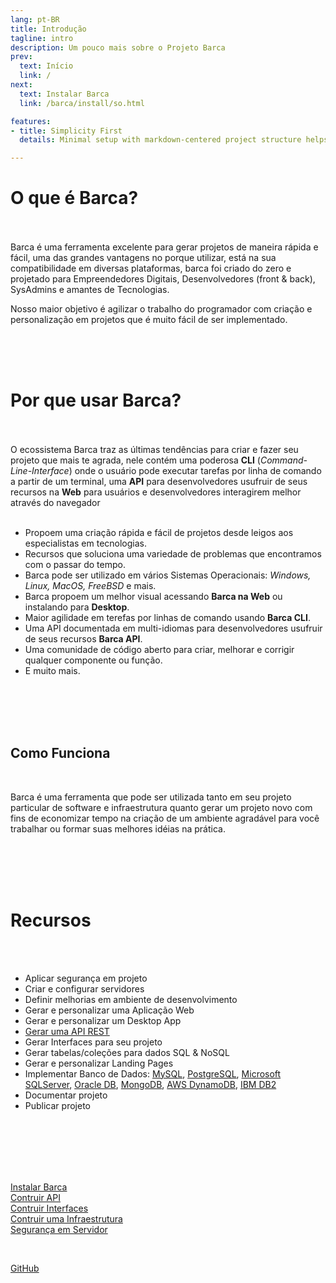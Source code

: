 ```yaml
---
lang: pt-BR
title: Introdução
tagline: intro
description: Um pouco mais sobre o Projeto Barca
prev:
  text: Início
  link: /
next:
  text: Instalar Barca
  link: /barca/install/so.html

features:
- title: Simplicity First
  details: Minimal setup with markdown-centered project structure helps you focus on writing.

---
```



# O que é Barca?
<br>
<br>
Barca é uma ferramenta excelente para gerar projetos de maneira rápida e fácil, uma das grandes vantagens no porque utilizar, está na sua compatibilidade em diversas plataformas, barca foi criado do zero e projetado para Empreendedores Digitais, Desenvolvedores (front & back), SysAdmins e amantes de Tecnologias.

Nosso maior objetivo é agilizar o trabalho do programador com criação e personalização em projetos que é muito fácil de ser implementado.

<br>
<br>
<br>

# Por que usar Barca?
<br>
<br>
O ecossistema Barca traz as últimas tendências para criar e fazer seu projeto que mais te agrada, nele contém uma poderosa <b>CLI</b> (<i>Command-Line-Interface</i>) onde o usuário pode executar tarefas por linha de comando a partir de um terminal, uma <b>API</b> para desenvolvedores usufruir de seus recursos na <b>Web</b> para usuários e desenvolvedores interagirem melhor através do navegador
<br>
<br>

  * Propoem uma criação rápida e fácil de projetos desde leigos aos especialistas em tecnologias.
  * Recursos que soluciona uma variedade de problemas que encontramos com o passar do tempo.
  * Barca pode ser utilizado em vários Sistemas Operacionais: *Windows, Linux, MacOS, FreeBSD* e mais.
  * Barca propoem um melhor visual acessando **Barca na Web** ou instalando para **Desktop**.
  * Maior agilidade em terefas por linhas de comando usando **Barca CLI**.
  * Uma API documentada em multi-idiomas para desenvolvedores usufruir de seus recursos **Barca API**.
  * Uma comunidade de código aberto para criar, melhorar e corrigir qualquer componente ou função.
  * E muito mais.


<br>
<br>
<br>
<br>

## Como Funciona

<br>

Barca é uma ferramenta que pode ser utilizada tanto em seu projeto particular de software e infraestrutura quanto gerar um projeto novo com fins de economizar tempo na criação de um ambiente agradável para você trabalhar ou formar suas melhores idéias na prática.


<br>
<br>
<br>
<br>

# Recursos

<br>
<br>

* Aplicar segurança em projeto
* Criar e configurar servidores
* Definir melhorias em ambiente de desenvolvimento
* Gerar e personalizar uma Aplicação Web
* Gerar e personalizar um Desktop App
* [Gerar uma API REST](../../web/api/generate.md)
* Gerar Interfaces para seu projeto
* Gerar tabelas/coleções para dados SQL & NoSQL
* Gerar e personalizar Landing Pages
* Implementar Banco de Dados: [MySQL](https://www.mysql.com/), [PostgreSQL](https://www.postgresql.org/), [Microsoft SQLServer](https://www.microsoft.com/pt-br/sql-server/sql-server-2019), [Oracle DB](https://www.oracle.com/br/index.html), [MongoDB](https://www.mongodb.com/), [AWS DynamoDB](https://aws.amazon.com/pt/dynamodb/), [IBM DB2](https://www.ibm.com/products/db2-database/get-started)
* Documentar projeto
* Publicar projeto

<br>
<br>
<br>
<br>
<br>

<!-- absolute path -->
[Instalar Barca](/barca/install/so.md)<br>
[Contruir API](/web/api/generate.md)<br>
[Contruir Interfaces](/web/design/generate.md)<br>
[Contruir uma Infraestrutura](/infra/generate.md)<br>
[Segurança em Servidor](/sec/server/generate.md)<br>
<!-- URL -->
<br>

[GitHub](https://github.com/project-barca)
